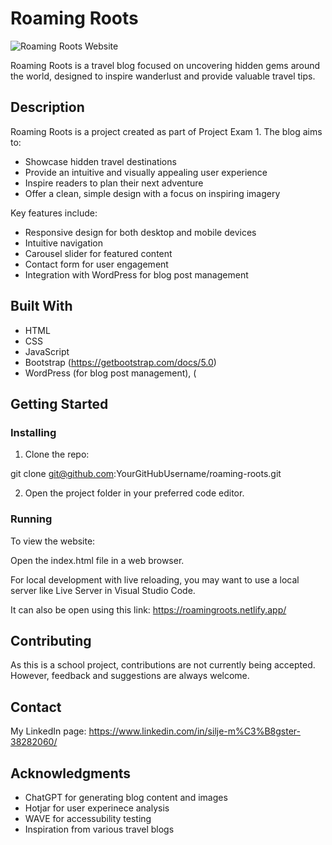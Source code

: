 # Roaming Roots

![Roaming Roots Website](images/RoamingRootsScreenShot.png)

Roaming Roots is a travel blog focused on uncovering hidden gems around the world, designed to inspire wanderlust and provide valuable travel tips.

## Description

Roaming Roots is a project created as part of Project Exam 1. The blog aims to:

- Showcase hidden travel destinations
- Provide an intuitive and visually appealing user experience
- Inspire readers to plan their next adventure
- Offer a clean, simple design with a focus on inspiring imagery

Key features include:

- Responsive design for both desktop and mobile devices
- Intuitive navigation
- Carousel slider for featured content
- Contact form for user engagement
- Integration with WordPress for blog post management

## Built With

- HTML
- CSS
- JavaScript
- Bootstrap (https://getbootstrap.com/docs/5.0) 
- WordPress (for blog post management), (

## Getting Started

### Installing

1. Clone the repo:
   
git clone git@github.com:YourGitHubUsername/roaming-roots.git

2. Open the project folder in your preferred code editor.

### Running

To view the website:

Open the index.html file in a web browser.

For local development with live reloading, you may want to use a local server like Live Server in Visual Studio Code.

It can also be open using this link: https://roamingroots.netlify.app/ 

## Contributing

As this is a school project, contributions are not currently being accepted. However, feedback and suggestions are always welcome.

## Contact

My LinkedIn page: https://www.linkedin.com/in/silje-m%C3%B8gster-38282060/


## Acknowledgments

- ChatGPT for generating blog content and images
- Hotjar for user experinece analysis
- WAVE for accessubility testing
- Inspiration from various travel blogs 
